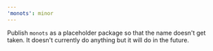 ```yaml
---
'monots': minor
---
```


Publish `monots` as a placeholder package so that the name doesn't get taken. It doesn't currently do anything but it will do in the future.
